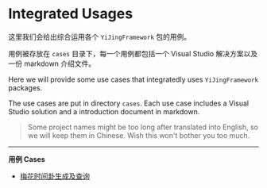 # Integrated Usages

这里我们会给出综合运用各个 `YiJingFramework` 包的用例。

用例被存放在 `cases` 目录下，每一个用例都包括一个 Visual Studio 解决方案以及一份 markdown 介绍文件。

Here we will provide some use cases that integratedly uses `YiJingFramework` packages.

The use cases are put in directory `cases`. Each use case includes a Visual Studio solution and a introduction document in markdown.

> Some project names might be too long after translated into English, so we will keep them in Chinese. Wish this won't bother you too much.

---

**用例 Cases**

- [梅花时间卦生成及查询](./cases/梅花时间卦生成及查询)